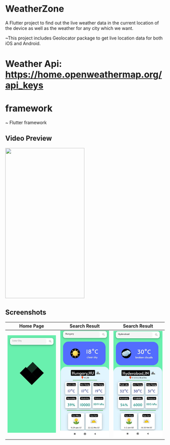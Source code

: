 # WeatherZone

A Flutter project to find out the live weather data in the current location of the device as well as the weather for any city which we want.

~This project includes Geolocator package to get live location data for both iOS and Android.


# Weather Api: https://home.openweathermap.org/api_keys

# framework
~ Flutter framework

<!-- # Snapshots

<img src="images/ss1.png" width="25%"/>
<img src="images/ss2.png" width="25%"/>
<img src="images/ss3.png" width="25%"/>
<img src="images/ss4.png" width="25%"/>
<img src="images/ss5.png" width="25%"/>
<img src="images/HomePage.jpeg" width="25%"/>
<img src="images/ClearSky.jpeg" width="25%"/>
<img src="images/BrokenClouds.jpeg" width="25%"/>
<img src="images/FewClouds.jpeg" width="25%"/>
<img src="images/ModerateRain.jpeg" width="25%"/> -->

## Video Preview

<img src="/images/demo.gif" width="250" height="475"/>

## Screenshots

  | Home Page                                                    | Search Result                                                 | Search Result                                                 |
| -------------------------------------------------------------- | ----------------------------------------------------------------------- | -------------------------------------------------------------------- |
| <img src="images/HomePage.jpeg" width=190 alt="Home Page"> | <img src="images/ClearSky.jpeg" width=190 alt="Search Result"> | <img src="images/BrokenClouds.jpeg" width=190 alt="Search Result"> |




